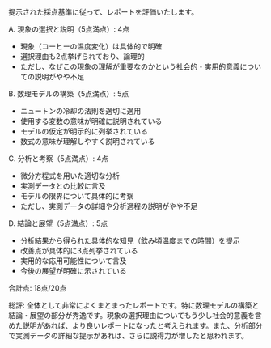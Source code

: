 提示された採点基準に従って、レポートを評価いたします。

A. 現象の選択と説明（5点満点）: 4点
- 現象（コーヒーの温度変化）は具体的で明確
- 選択理由も2点挙げられており、論理的
- ただし、なぜこの現象の理解が重要なのかという社会的・実用的意義についての説明がやや不足

B. 数理モデルの構築（5点満点）: 5点
- ニュートンの冷却の法則を適切に適用
- 使用する変数の意味が明確に説明されている
- モデルの仮定が明示的に列挙されている
- 数式の意味が理解しやすく説明されている

C. 分析と考察（5点満点）: 4点
- 微分方程式を用いた適切な分析
- 実測データとの比較に言及
- モデルの限界について具体的に考察
- ただし、実測データの詳細や分析過程の説明がやや不足

D. 結論と展望（5点満点）: 5点
- 分析結果から得られた具体的な知見（飲み頃温度までの時間）を提示
- 改善点が具体的に3点列挙されている
- 実用的な応用可能性について言及
- 今後の展望が明確に示されている

合計点: 18点/20点

総評:
全体として非常によくまとまったレポートです。特に数理モデルの構築と結論・展望の部分が秀逸です。現象の選択理由についてもう少し社会的意義を含めた説明があれば、より良いレポートになったと考えられます。また、分析部分で実測データの詳細な提示があれば、さらに説得力が増したと思われます。